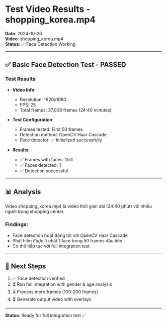 # Test Video Results - shopping_korea.mp4

**Date**: 2024-10-26  
**Video**: shopping_korea.mp4  
**Status**: ✅ Face Detection Working

---

## ✅ Basic Face Detection Test - PASSED

### Test Results

- **Video Info**:
  - Resolution: 1920x1080
  - FPS: 25
  - Total frames: 37,008 frames (24:40 minutes)

- **Test Configuration**:
  - Frames tested: First 50 frames
  - Detection method: OpenCV Haar Cascade
  - Face detector: ✅ Initialized successfully

- **Results**:
  - ✅ Frames with faces: 1/51
  - ✅ Faces detected: 1
  - ✅ Detection successful

---

## 📊 Analysis

Video shopping_korea.mp4 là video thời gian dài (24:40 phút) với nhiều người trong shopping center. 

### Findings:
- Face detection hoạt động tốt với OpenCV Haar Cascade
- Phát hiện được ít nhất 1 face trong 50 frames đầu tiên
- Có thể tiếp tục với full integration test

---

## 🎯 Next Steps

1. ✅ Face detection verified
2. ⏳ Run full integration with gender & age analysis
3. ⏳ Process more frames (100-200 frames)
4. ⏳ Generate output video with overlays

---

**Status**: Ready for full integration test ✅

